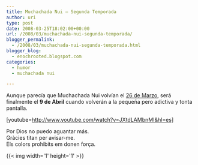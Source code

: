 ```yaml
---
title: Muchachada Nui – Segunda Temporada
author: uri
type: post
date: 2008-03-25T18:02:00+00:00
url: /2008/03/muchachada-nui-segunda-temporada/
blogger_permalink:
  - /2008/03/muchachada-nui-segunda-temporada.html
blogger_blog:
  - enochrooted.blogspot.com
categories:
  - humor
  - muchachada nui

---
```

Aunque parecía que Muchachada Nui volvían el [26 de Marzo][1], será finalmente el <span style="font-weight:bold;">9 de Abril</span> cuando volverán a la pequeña pero adictiva y tonta pantalla.

[youtube=http://www.youtube.com/watch?v=JXtdLAMbnMI&hl=es]

Por Dios no puedo aguantar más.  
Gràcies titan per avisar-me.  
Els colors prohibits em donen força. 

<div class="blogger-post-footer">
  {{< img width='1' height='1' >}}
</div>

 [1]: http://blogs.rtve.es/muchachadanui/2008/3/5/la-segunda-temporada-muy-pronto